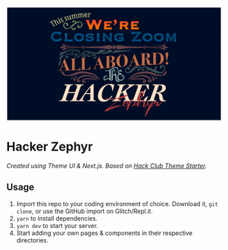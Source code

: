 ![](./public/meta.png)

# Hacker Zephyr

_Created using Theme UI & Next.js. Based on [Hack Club Theme Starter](https://github.com/hackclub/theme-starter)._

## Usage

1. Import this repo to your coding environment of choice. Download it, `git clone`, or use the GitHub import on Glitch/Repl.it.
2. `yarn` to install dependencies.
3. `yarn dev` to start your server.
4. Start adding your own pages & components in their respective directories.
